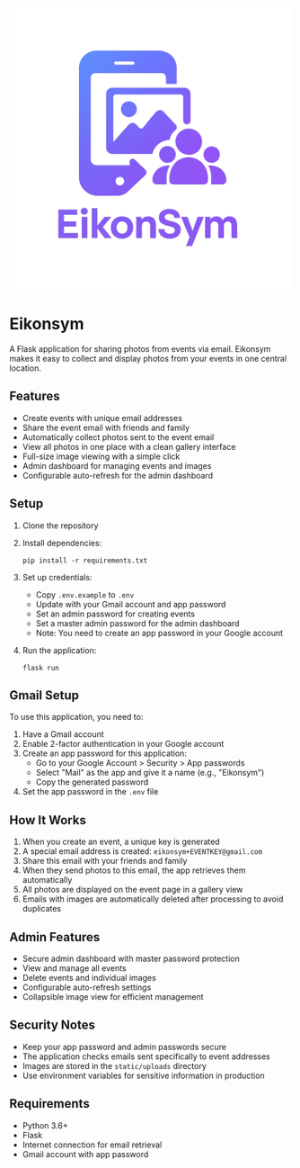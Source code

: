 ![Eikonsym Logo](eikonsym_icon-512.png)

# Eikonsym

A Flask application for sharing photos from events via email. Eikonsym makes it easy to collect and display photos from your events in one central location.

## Features

- Create events with unique email addresses
- Share the event email with friends and family
- Automatically collect photos sent to the event email
- View all photos in one place with a clean gallery interface
- Full-size image viewing with a simple click
- Admin dashboard for managing events and images
- Configurable auto-refresh for the admin dashboard

## Setup

1. Clone the repository
2. Install dependencies:
   ```
   pip install -r requirements.txt
   ```
3. Set up credentials:
   - Copy `.env.example` to `.env`
   - Update with your Gmail account and app password
   - Set an admin password for creating events
   - Set a master admin password for the admin dashboard
   - Note: You need to create an app password in your Google account

4. Run the application:
   ```
   flask run
   ```

## Gmail Setup

To use this application, you need to:

1. Have a Gmail account
2. Enable 2-factor authentication in your Google account
3. Create an app password for this application:
   - Go to your Google Account > Security > App passwords
   - Select "Mail" as the app and give it a name (e.g., "Eikonsym")
   - Copy the generated password
4. Set the app password in the `.env` file

## How It Works

1. When you create an event, a unique key is generated
2. A special email address is created: `eikonsym+EVENTKEY@gmail.com`
3. Share this email with your friends and family
4. When they send photos to this email, the app retrieves them automatically
5. All photos are displayed on the event page in a gallery view
6. Emails with images are automatically deleted after processing to avoid duplicates

## Admin Features

- Secure admin dashboard with master password protection
- View and manage all events
- Delete events and individual images
- Configurable auto-refresh settings
- Collapsible image view for efficient management

## Security Notes

- Keep your app password and admin passwords secure
- The application checks emails sent specifically to event addresses
- Images are stored in the `static/uploads` directory
- Use environment variables for sensitive information in production

## Requirements

- Python 3.6+
- Flask
- Internet connection for email retrieval
- Gmail account with app password
